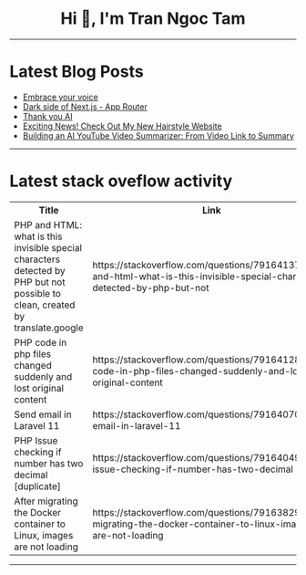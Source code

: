 <h1 align="center">Hi 👋, I'm Tran Ngoc Tam</h1>

---

# Latest Blog Posts 
<!-- BLOG-POST-LIST:START -->
- [Embrace your voice](https://dev.to/norbs/embrace-your-voice-32ap)
- [Dark side of Next.js - App Router](https://dev.to/asmyshlyaev177/dark-side-of-nextjs-app-router-15l)
- [Thank you AI](https://dev.to/andersonbelli/thank-you-ai-44gm)
- [Exciting News! Check Out My New Hairstyle Website](https://dev.to/jimmy_shark_671cde02c75c7/exciting-news-check-out-my-new-hairstyle-website-52gb)
- [Building an AI YouTube Video Summarizer: From Video Link to Summary](https://dev.to/burakodabas/building-an-ai-youtube-video-summarizer-from-video-link-to-summary-1l7j)
<!-- BLOG-POST-LIST:END -->

---

# Latest stack oveflow activity
<table>
  <tr><th>Title</th><th>Link</th></tr>
  <!-- STACKOVERFLOW:START --><tr><td>PHP and HTML: what is this invisible special characters detected by PHP but not possible to clean, created by translate.google</td><td>https://stackoverflow.com/questions/79164137/php-and-html-what-is-this-invisible-special-characters-detected-by-php-but-not</td></tr><tr><td>PHP code in php files changed suddenly and lost original content</td><td>https://stackoverflow.com/questions/79164128/php-code-in-php-files-changed-suddenly-and-lost-original-content</td></tr><tr><td>Send email in Laravel 11</td><td>https://stackoverflow.com/questions/79164070/send-email-in-laravel-11</td></tr><tr><td>PHP Issue checking if number has two decimal [duplicate]</td><td>https://stackoverflow.com/questions/79164049/php-issue-checking-if-number-has-two-decimal</td></tr><tr><td>After migrating the Docker container to Linux, images are not loading</td><td>https://stackoverflow.com/questions/79163829/after-migrating-the-docker-container-to-linux-images-are-not-loading</td></tr><!-- STACKOVERFLOW:END -->
</table>

---


